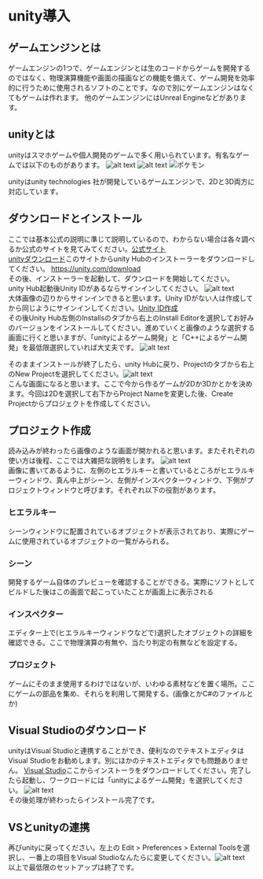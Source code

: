# unity導入

## ゲームエンジンとは

ゲームエンジンの1つで、ゲームエンジンとは生のコードからゲームを開発するのではなく、物理演算機能や画面の描画などの機能を備えて、ゲーム開発を効率的に行うために使用されるソフトのことです。なので別にゲームエンジンはなくてもゲームは作れます。
他のゲームエンジンにはUnreal Engineなどがあります。

## unityとは

unityはスマホゲームや個人開発のゲームで多く用いられています。有名なゲームでは以下のものがあります。
![alt text](image-5.png)
![alt text](9f896bc5e0a3699171ca0cdeaa1d1c92.webp)
![ポケモン](2111_fm-pokemongo_cp_OGP.jpg)

unityはunity technologies 社が開発しているゲームエンジンで、2Dと3D両方に対応しています。

## ダウンロードとインストール

ここでは基本公式の説明に準じて説明しているので、わからない場合は各々調べるか公式のサイトを見てみてください。[公式サイト](https://unity3d.jp/installguide/#index_id2)  
[unityダウンロード](https://unity.com/download)このサイトからunity Hubのインストーラーをダウンロードしてください。
<https://unity.com/download>  
その後、インストーラーを起動して、ダウンロードを開始してください。  
unity Hub起動後Unity IDがあるならサインインしてください。  ![alt text](image.png)  
大体画像の辺りからサインインできると思います。Unity IDがない人は作成してから同じようにサインインしてください。[Unity ID作成](https://id.unity.com/ja/account/new/)  
その後Unity Hub左側のInstallsのタブから右上のInstall Editorを選択してお好みのバージョンをインストールしてください。進めていくと画像のような選択する画面に行くと思いますが、「unityによるゲーム開発」と「C++によるゲーム開発」を最低限選択していれば大丈夫です。
![alt text](image-6.png)

そのままインストールが終了したら、unity Hubに戻り、Projectのタブから右上のNew Projectを選択してください。![alt text](image-1.png)  
こんな画面になると思います。ここで今から作るゲームが2Dか3Dかとかを決めます。今回は2Dを選択して右下からProject Nameを変更した後、Create Projectからプロジェクトを作成してください。

## プロジェクト作成

読み込みが終わったら画像のような画面が開かれると思います。またそれぞれの使い方は後程、ここでは大雑把な説明をします。
![alt text](image-2.png)  
画像に書いてあるように、左側のヒエラルキーと書いているところがヒエラルキーウィンドウ、真ん中上がシーン、左側がインスペクターウィンドウ、下側がプロジェクトウィンドウと呼びます。それぞれ以下の役割があります。

### ヒエラルキー 　

シーンウィンドウに配置されているオブジェクトが表示されており、実際にゲームに使用されているオブジェクトの一覧がみられる。

### シーン

開発するゲーム自体のプレビューを確認することができる。実際にソフトとしてビルドした後はこの画面で起こっていたことが画面上に表示される

### インスペクター

エディター上で(ヒエラルキーウィンドウなどで)選択したオブジェクトの詳細を確認できる。ここで物理演算の有無や、当たり判定の有無などを設定する。

### プロジェクト

ゲームにそのまま使用するわけではないが、いわゆる素材などを置く場所。ここにゲームの部品を集め、それらを利用して開発する。(画像とかC#のファイルとか)

## Visual Studioのダウンロード

unityはVisual Studioと連携することができ、便利なのでテキストエディタはVisual Studioをお勧めします。別にほかのテキストエディタでも問題ありません。
[Visual Studio](https://visualstudio.microsoft.com/ja/)ここからインストーラをダウンロードしてください。完了したら起動し、ワークロードには「unityによるゲーム開発」を選択してください。
![alt text](image-3.png)  
その後処理が終わったらインストール完了です。

## VSとunityの連携

再びunityに戻ってください。左上の Edit > Preferences > External Toolsを選択し、一番上の項目をVisual Studioなんたらに変更してください。![alt text](image-4.png)  
以上で最低限のセットアップは終了です。
